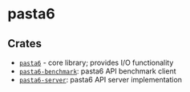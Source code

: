 # pasta6

## Crates

- [`pasta6`] - core library; provides I/O functionality
- [`pasta6-benchmark`]: pasta6 API benchmark client
- [`pasta6-server`]: pasta6 API server implementation

[`pasta6`]: ./pasta6
[`pasta6-benchmark`]: ./pasta6-benchmark
[`pasta6-server`]: ./pasta6-server
